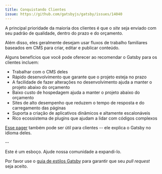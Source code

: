 ```yaml
---
title: Conquistando Clientes
issue: https://github.com/gatsbyjs/gatsby/issues/14040
---
```


A principal prioridade da maioria dos clientes é que o _site_ seja enviado com seu padrão de qualidade, dentro do prazo e do orçamento.

Além disso, eles geralmente desejam usar fluxos de trabalho familiares baseados em CMS para criar, editar e publicar conteúdo.

Alguns benefícios que você pode oferecer ao recomendar o Gatsby para os clientes incluem:

- Trabalhar com o CMS deles
- Rápido desenvolvimento que garante que o projeto esteja no prazo
- A facilidade de fazer alterações no desenvolvimento ajuda a manter o projeto abaixo do orçamento
- Baixo custo de hospedagem ajuda a manter o projeto abaixo do orçamento
- Sites de alto desempenho que reduzem o tempo de resposta e do carregamento das páginas
- Suporta a criação de aplicativos dinâmicos e altamente escalonáveis
- Rico ecossistema de plugins que ajudam a lidar com códigos complexos

[Esse pager](/gatsby-one-pager.pdf) também pode ser útil para clientes -- ele explica o Gatsby no idioma deles.

--

Este é um esboço. Ajude nossa comunidade a expandi-lo.

Por favor use o [guia de estilos Gatsby](/contributing/gatsby-style-guide/) para garantir que seu _pull request_ seja aceito.
